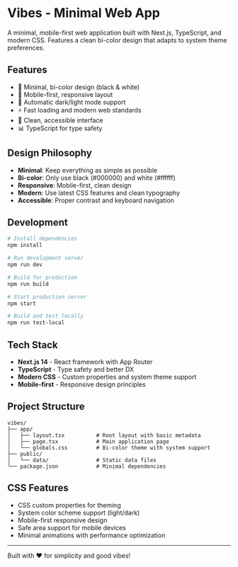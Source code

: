 # Vibes - Minimal Web App

A minimal, mobile-first web application built with Next.js, TypeScript, and modern CSS. Features a clean bi-color design that adapts to system theme preferences.

## Features

- 🎨 Minimal, bi-color design (black & white)
- 📱 Mobile-first, responsive layout
- 🌙 Automatic dark/light mode support
- ⚡ Fast loading and modern web standards
- 🎯 Clean, accessible interface
- 📊 TypeScript for type safety

## Design Philosophy

- **Minimal**: Keep everything as simple as possible
- **Bi-color**: Only use black (#000000) and white (#ffffff)
- **Responsive**: Mobile-first, clean design
- **Modern**: Use latest CSS features and clean typography
- **Accessible**: Proper contrast and keyboard navigation

## Development

```bash
# Install dependencies
npm install

# Run development server
npm run dev

# Build for production
npm run build

# Start production server
npm start

# Build and test locally
npm run test-local
```

## Tech Stack

- **Next.js 14** - React framework with App Router
- **TypeScript** - Type safety and better DX
- **Modern CSS** - Custom properties and system theme support
- **Mobile-first** - Responsive design principles

## Project Structure

```
vibes/
├── app/
│   ├── layout.tsx          # Root layout with basic metadata
│   ├── page.tsx            # Main application page
│   └── globals.css         # Bi-color theme with system support
├── public/
│   └── data/               # Static data files
└── package.json            # Minimal dependencies
```

## CSS Features

- CSS custom properties for theming
- System color scheme support (light/dark)
- Mobile-first responsive design
- Safe area support for mobile devices
- Minimal animations with performance optimization

---

Built with ❤️ for simplicity and good vibes! 